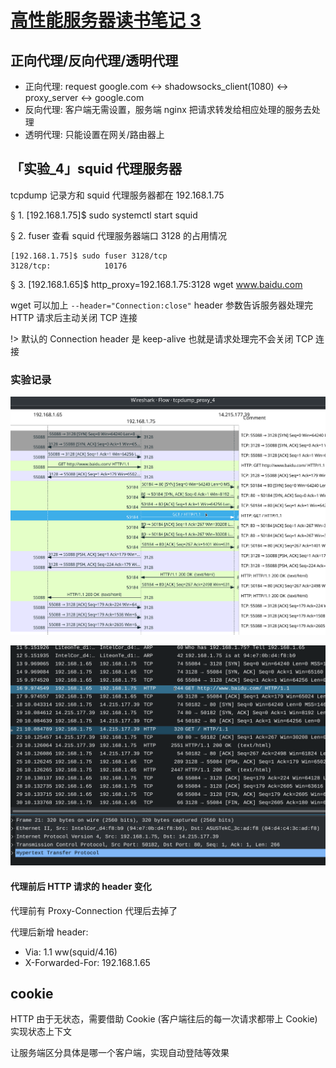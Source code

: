 # [高性能服务器读书笔记 3](2021/07/linux_high_performance_server_programming_3.md)

## 正向代理/反向代理/透明代理

- 正向代理: request google.com <-> shadowsocks_client(1080) <-> proxy_server <-> google.com
- 反向代理: 客户端无需设置，服务端 nginx 把请求转发给相应处理的服务去处理
- 透明代理: 只能设置在网关/路由器上

## 「实验_4」squid 代理服务器

tcpdump 记录方和 squid 代理服务器都在 192.168.1.75

§ 1. \[192.168.1.75]$ sudo systemctl start squid

§ 2. fuser 查看 squid 代理服务器端口 3128 的占用情况

```
[192.168.1.75]$ sudo fuser 3128/tcp
3128/tcp:            10176
```

§ 3. \[192.168.1.65]$ http_proxy=192.168.1.75:3128 wget www.baidu.com

wget 可以加上 `--header="Connection:close"` header 参数告诉服务器处理完 HTTP 请求后主动关闭 TCP 连接

!> 默认的 Connection header 是 keep-alive 也就是请求处理完不会关闭 TCP 连接

### 实验记录

![](proxy_http_request_flow_graph.png)

![](proxy_http_request.png)

#### 代理前后 HTTP 请求的 header 变化

代理前有 Proxy-Connection 代理后去掉了

代理后新增 header:
- Via: 1.1 ww(squid/4.16)
- X-Forwarded-For: 192.168.1.65

## cookie

HTTP 由于无状态，需要借助 Cookie (客户端往后的每一次请求都带上 Cookie) 实现状态上下文

让服务端区分具体是哪一个客户端，实现自动登陆等效果
